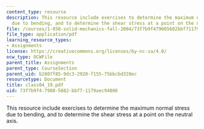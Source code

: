 ```yaml
---
content_type: resource
description: This resource include exercises to determine the maximum normal stress
  due to bending, and to determine the shear stress at a point on the neutral axis.
file: /courses/1-050-solid-mechanics-fall-2004/73f7b9f479085682bbf71179aec94806_class04_19.pdf
file_type: application/pdf
learning_resource_types:
- Assignments
license: https://creativecommons.org/licenses/by-nc-sa/4.0/
ocw_type: OCWFile
parent_title: Assignments
parent_type: CourseSection
parent_uid: b2807f85-9dc3-2920-f155-75bbcbd328ec
resourcetype: Document
title: class04_19.pdf
uid: 73f7b9f4-7908-5682-bbf7-1179aec94806
---
```

This resource include exercises to determine the maximum normal stress due to bending, and to determine the shear stress at a point on the neutral axis.